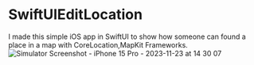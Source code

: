 # SwiftUIEditLocation
I made this simple iOS app in SwiftUI to show how someone can found a place in a map with CoreLocation,MapKit Frameworks.
![Simulator Screenshot - iPhone 15 Pro - 2023-11-23 at 14 30 07](https://github.com/angelosstaboulis/SwiftUIEditLocation/assets/79055304/a03e9248-da53-4a13-8e3e-031d1cc81bb2)
